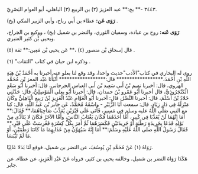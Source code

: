 ٣٤٤٣ -** بخ:** عبد العزيز (٢) بن الربيع (٣) الباهلي، أبو العوام البَصْرِيّ.

**رَوَى عَن:** عطاء بن أَبي رباح، وأبي الزبير المكي (بخ) .

**رَوَى عَنه:** روح بن عبادة، وسفيان الثوري، والنضر بن شميل (بخ) ، ووكيع بن الجراح، ويحيى بْن كثير العنبري.

قال إسحاق بْن منصور (٤) ،** عَن يحيى بْن مَعِين:** ثقة (٥) .

وذكره ابن حبان في كتاب "الثقات" (٦) .

روى له البخاري في كتاب"الأدب"حديث واحدا، وقد وقع لنا بعلو عنه.أخبرنا به أَحْمَدُ بْنُ هِبَةِ اللَّهِ بْنِ أَحْمَدَ،****************** قال:****************** أَنْبَأَنَا عَبْد المعز بْن مُحَمَّد الهروي، قال: أخبرنا تميم بْنُ أَبي سَعِيد بْن أَبي العباس الجرجاني، قال: أخبرنا أَبُو سَعْدٍ الْكَنْجَرُوذِيُّ، قال أخبرنا أَبُو عَمْرو بْنُ حمدان، قال: أخبرنا أَبُو يعلى الْمَوْصِلِيُّ، قال: حَدَّثَنِي خَلادُ بْنُ أَسْلَمَ، قال: أخبرنا النَّضْرُ، قال: أخبرنا أَبُو الْعَوَّامِ عَبْدُ الْعَزِيزِ بْنُ رَبِيعٍ الْبَاهِلِيُّ وكَانَ مَنْزِلُهُ فِي دَارِ زِيَادٍ، قال: سمعت أَبَا الزُّبَيْرِ - واسْمُهُ مُحَمَّدٌ، عَن جابر بْن عَبد اللَّهِ، قال: كنا مع النبي صَلَّى اللَّهُ عليه وسلم فِي مَسِيرٍ، فَأَتَى عَلَى قَبْرَيْنِ يُعَذَّبُ صَاحِبَاهُمَا،** فَقَالَ:** أَمَا إِنَّهُمَا لَنْ يُعَذَّبَا فِي كَبِيرٍ، أَمَّا أَحَدُهُمَا فَكَانَ يَغْتَابُ النَّاسَ، وأَمَّا الآخَرُ فَكَانَ لا يَتَأَذَّى مِنْ بَوْلِهِ فَدَعَا بِجَرِيدَةٍ رَطْبَةٍ أَوْ جَرِيدَتَيْنِ فَكَسَرَهُمَا ثُمَّ أَمَرَ بِكُلِّ كِسْرَةٍ فَغُرِسَتْ عَلَى قَبْرٍ،** فَقَالَ رَسُولُ اللَّهِ صلى اللَّهُ عَلَيْهِ وسَلَّمَ:** أَمَا إِنَّهُ سَيُهَوِّنُ مِنْ عَذَابِهِمَا مَا كَانَتَا رَطْبَتَيْنِ، أَوْ مَا لَمْ تَيْبَسَا.

رَوَاهُ (١) عَنْ مُحَمَّدِ بْنِ يُوسُفَ، عن النضر بن شميل، فوقع لَنَا بَدَلا عَالِيًا.

هَكَذَا رَوَاهُ النضر بن شميل، وخالفه يحيى بن كثير، فرواه عَنْ عَبْدِ الْعَزِيزِ، عن عطاء، عن جابر.